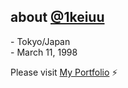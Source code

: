 <!-- ### Hi there 👋 -->

<!--
**ikkei12/ikkei12** is a ✨ _special_ ✨ repository because its `README.md` (this file) appears on your GitHub profile.

Here are some ideas to get you started:
-->
## about [@1keiuu](https://twitter.com/1keiuu)</span>
\- Tokyo/Japan  
\- March 11, 1998     

Please visit [My Portfolio](https://1keiuu.com) ⚡️
